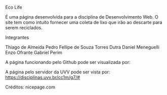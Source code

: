 Eco Life

É uma página desenvolvida para a disciplina de Desenvolvimento Web. O site tem como intuito fornecer uma coleta de lixo que irão ao descarte para serem reciclados.

Integrantes

Thiago de Almeida Pedro 
Fellipe de Souza Torres Dutra
Daniel Meneguelli
Enzo Ofrante
Gabriel Perim


A página funcionando pelo Github pode ser visualizada por: 


A página pelo servidor da UVV pode ser vista por: https://disciplinas.uvv.br/cc1m/g7/#



Créditos:
nicepage.com

